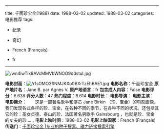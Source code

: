 
---
title: 千面珍宝金(1988)
date: 1988-03-02
updated: 1988-03-02
categories: 电影推荐
tags:

- 纪录
- 奇幻

- French (Français)
- fr
---

<img src="https://image.tmdb.org/t/p/original/wn4iwTix9AVcMMVbWNOG9ddstuI.jpg" alt="/wn4iwTix9AVcMMVbWNOG9ddstuI.jpg" title="/wn4iwTix9AVcMMVbWNOG9ddstuI.jpg">

**电影封面**：<img src="https://image.tmdb.org/t/p/w200/r1sOMO3flNMJKXo0BXrTzEhBAE1.jpg" alt="/r1sOMO3flNMJKXo0BXrTzEhBAE1.jpg" title="/r1sOMO3flNMJKXo0BXrTzEhBAE1.jpg">
**电影名称**：千面珍宝金
**原产地片名**：Jane B. par Agnès V.
**原产地语言**：fr
**包含成人内容**：False
**电影评分**：6.638
**评分人数**：47
**热门程度**：8.614
**电影时长**：
**电影导演**：
**电影主演**：
**电影简介**：　　这是一部著名歌手和演员 Jane Birkin （珍．宝金）的电影画像。我们发现各式各样的珍．宝金，在各种不同的季节，在各种不同的状况。还包括其它的珍：圣女贞德、泰山的珍、法国著名男歌手 Gainsbourg ，也就是珍．宝金的丈夫的珍……
**电影上映时间**：1988-03-02
**电影上映国家**：French (Français)
**传送门**：[千面珍宝金 |专业的种子搜索、磁力链接搜索引擎](https://movie.amd794.com:2083/?search=Jane%20B.%20par%20Agn%C3%A8s%20V.&ordering=&mode=match_phrase&page_size=10&page=1)

